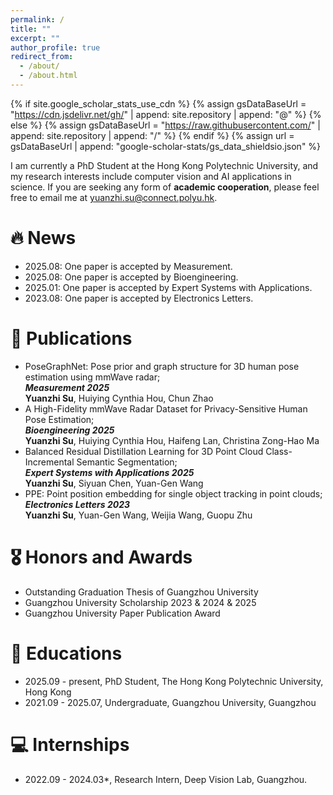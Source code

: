 ```yaml
---
permalink: /
title: ""
excerpt: ""
author_profile: true
redirect_from: 
  - /about/
  - /about.html
---
```


{% if site.google_scholar_stats_use_cdn %}
{% assign gsDataBaseUrl = "https://cdn.jsdelivr.net/gh/" | append: site.repository | append: "@" %}
{% else %}
{% assign gsDataBaseUrl = "https://raw.githubusercontent.com/" | append: site.repository | append: "/" %}
{% endif %}
{% assign url = gsDataBaseUrl | append: "google-scholar-stats/gs_data_shieldsio.json" %}

<span class='anchor' id='about-me'></span>

I am currently a PhD Student at the Hong Kong Polytechnic University, and my research interests include computer vision and AI applications in science. If you are seeking any form of **academic cooperation**, please feel free to email me at <a href='yuanzhi.su@connect.polyu.hk'>yuanzhi.su@connect.polyu.hk</a>.


# 🔥 News
- 2025.08: One paper is accepted by Measurement.
- 2025.08: One paper is accepted by Bioengineering.
- 2025.01: One paper is accepted by Expert Systems with Applications.
- 2023.08: One paper is accepted by Electronics Letters.

# 📝 Publications 
- PoseGraphNet: Pose prior and graph structure for 3D human pose estimation using mmWave radar;<br>***Measurement 2025*** <br> **Yuanzhi Su**, Huiying Cynthia Hou, Chun Zhao<br>
- A High-Fidelity mmWave Radar Dataset for Privacy-Sensitive Human Pose Estimation;<br>***Bioengineering 2025*** <br> **Yuanzhi Su**, Huiying Cynthia Hou, Haifeng Lan, Christina Zong-Hao Ma<br>
- Balanced Residual Distillation Learning for 3D Point Cloud Class-Incremental Semantic Segmentation;<br>***Expert Systems with Applications 2025*** <br> **Yuanzhi Su**, Siyuan Chen, Yuan-Gen Wang<br>
- PPE: Point position embedding for single object tracking in point clouds; <br>***Electronics Letters 2023***<br> **Yuanzhi Su**, Yuan-Gen Wang, Weijia Wang, Guopu Zhu<br>
  
# 🎖 Honors and Awards
- Outstanding Graduation Thesis of Guangzhou University
- Guangzhou University Scholarship 2023 \& 2024 \& 2025
- Guangzhou University Paper Publication Award   

# 📖 Educations
- 2025.09 - present, PhD Student, The Hong Kong Polytechnic University, Hong Kong 
- 2021.09 - 2025.07, Undergraduate, Guangzhou University, Guangzhou

# 💻 Internships
- 2022.09 - 2024.03*, Research Intern, Deep Vision Lab, Guangzhou.

<dic style='display: none'># 💬 Invited Talks </div>
